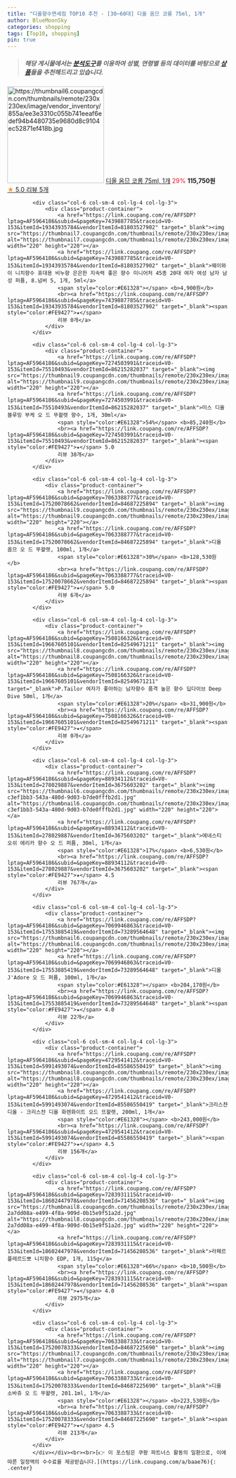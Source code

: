 ```yaml
---
title: "디올향수면세점 TOP10 추천 - [30~60대] 디올 옴므 코롱 75ml, 1개"
author: BlueMoonSky
categories: shopping
tags: [Top10, shopping]
pin: true
---
```


> ##### 해당 게시물에서는 [**분석도구**](https://itemscout.io/)를 이용하여 **성별**, **연령별** 등의 데이터를 바탕으로 [**상품**](https://link.coupang.com/a/baae76)들을 추천해드리고 있습니다.
<div class="container"><div class="row">
            <div class="col-6 col-sm-4 col-lg-4 col-lg-3">
                <div class="product-container">
                    <a href="https://link.coupang.com/re/AFFSDP?lptag=AF5964186&subid=&pageKey=6498034477&traceid=V0-153&itemId=14293916595&vendorItemId=86841388521" target="_blank"><img src="https://thumbnail6.coupangcdn.com/thumbnails/remote/230x230ex/image/vendor_inventory/855a/ee3e3310c055b741eeaf6edef94b4480735e9680d8c9104ec52871ef418b.jpg" alt="https://thumbnail6.coupangcdn.com/thumbnails/remote/230x230ex/image/vendor_inventory/855a/ee3e3310c055b741eeaf6edef94b4480735e9680d8c9104ec52871ef418b.jpg" width="220" height="220"></a>
                    <a href="https://link.coupang.com/re/AFFSDP?lptag=AF5964186&subid=&pageKey=6498034477&traceid=V0-153&itemId=14293916595&vendorItemId=86841388521" target="_blank">디올 옴므 코롱 75ml, 1개</a>
                    <span style="color:#E61328">29%</span> <b>115,750원</b>
                    <br><a href="https://link.coupang.com/re/AFFSDP?lptag=AF5964186&subid=&pageKey=6498034477&traceid=V0-153&itemId=14293916595&vendorItemId=86841388521" target="_blank"><span style="color:#FE9427">★</span> 5.0
                    리뷰 5개</a>
                </div>
            </div>
            
            <div class="col-6 col-sm-4 col-lg-4 col-lg-3">
                <div class="product-container">
                    <a href="https://link.coupang.com/re/AFFSDP?lptag=AF5964186&subid=&pageKey=7439887785&traceid=V0-153&itemId=19343935784&vendorItemId=81803527902" target="_blank"><img src="https://thumbnail7.coupangcdn.com/thumbnails/remote/230x230ex/image/vendor_inventory/aebf/510dddf61aad2e24983fabdfcd255446f2d5ac8a2a11d389456e4e6ec643.jpg" alt="https://thumbnail7.coupangcdn.com/thumbnails/remote/230x230ex/image/vendor_inventory/aebf/510dddf61aad2e24983fabdfcd255446f2d5ac8a2a11d389456e4e6ec643.jpg" width="220" height="220"></a>
                    <a href="https://link.coupang.com/re/AFFSDP?lptag=AF5964186&subid=&pageKey=7439887785&traceid=V0-153&itemId=19343935784&vendorItemId=81803527902" target="_blank">웨이와이 니치향수 휴대용 비누향 은은한 지속력 좋은 향수 미니어처 45종 20대 여자 여성 남자 남성 퍼퓸, 8.넘버 5, 1개, 5ml</a>
                    <span style="color:#E61328"></span> <b>4,900원</b>
                    <br><a href="https://link.coupang.com/re/AFFSDP?lptag=AF5964186&subid=&pageKey=7439887785&traceid=V0-153&itemId=19343935784&vendorItemId=81803527902" target="_blank"><span style="color:#FE9427">★</span> 
                    리뷰 0개</a>
                </div>
            </div>
            
            <div class="col-6 col-sm-4 col-lg-4 col-lg-3">
                <div class="product-container">
                    <a href="https://link.coupang.com/re/AFFSDP?lptag=AF5964186&subid=&pageKey=7274503991&traceid=V0-153&itemId=75510493&vendorItemId=86215282037" target="_blank"><img src="https://thumbnail9.coupangcdn.com/thumbnails/remote/230x230ex/image/vendor_inventory/58c2/80799d64704fc5f1d60ff1ac73f49b0dd516924d7a3de95041570a2397c3.jpeg" alt="https://thumbnail9.coupangcdn.com/thumbnails/remote/230x230ex/image/vendor_inventory/58c2/80799d64704fc5f1d60ff1ac73f49b0dd516924d7a3de95041570a2397c3.jpeg" width="220" height="220"></a>
                    <a href="https://link.coupang.com/re/AFFSDP?lptag=AF5964186&subid=&pageKey=7274503991&traceid=V0-153&itemId=75510493&vendorItemId=86215282037" target="_blank">미스 디올 블루밍 부케 오 드 뚜왈렛 향수, 1개, 30ml</a>
                    <span style="color:#E61328">54%</span> <b>85,240원</b>
                    <br><a href="https://link.coupang.com/re/AFFSDP?lptag=AF5964186&subid=&pageKey=7274503991&traceid=V0-153&itemId=75510493&vendorItemId=86215282037" target="_blank"><span style="color:#FE9427">★</span> 5.0
                    리뷰 38개</a>
                </div>
            </div>
            
            <div class="col-6 col-sm-4 col-lg-4 col-lg-3">
                <div class="product-container">
                    <a href="https://link.coupang.com/re/AFFSDP?lptag=AF5964186&subid=&pageKey=7063388777&traceid=V0-153&itemId=17520078662&vendorItemId=84687225894" target="_blank"><img src="https://thumbnail9.coupangcdn.com/thumbnails/remote/230x230ex/image/vendor_inventory/7400/71c5e5f2198433312c702ee9fb89f50c2e2e28dca536ab9274d822409514.jpg" alt="https://thumbnail9.coupangcdn.com/thumbnails/remote/230x230ex/image/vendor_inventory/7400/71c5e5f2198433312c702ee9fb89f50c2e2e28dca536ab9274d822409514.jpg" width="220" height="220"></a>
                    <a href="https://link.coupang.com/re/AFFSDP?lptag=AF5964186&subid=&pageKey=7063388777&traceid=V0-153&itemId=17520078662&vendorItemId=84687225894" target="_blank">디올 옴므 오 드 뚜왈렛, 100ml, 1개</a>
                    <span style="color:#E61328">30%</span> <b>128,530원</b>
                    <br><a href="https://link.coupang.com/re/AFFSDP?lptag=AF5964186&subid=&pageKey=7063388777&traceid=V0-153&itemId=17520078662&vendorItemId=84687225894" target="_blank"><span style="color:#FE9427">★</span> 5.0
                    리뷰 6개</a>
                </div>
            </div>
            
            <div class="col-6 col-sm-4 col-lg-4 col-lg-3">
                <div class="product-container">
                    <a href="https://link.coupang.com/re/AFFSDP?lptag=AF5964186&subid=&pageKey=7508166326&traceid=V0-153&itemId=19667605101&vendorItemId=82549671211" target="_blank"><img src="https://thumbnail8.coupangcdn.com/thumbnails/remote/230x230ex/image/vendor_inventory/8af8/51e169a229f7adc6607dcfbd75e23aa62618d79ada97883bf76a14ff45dc.jpg" alt="https://thumbnail8.coupangcdn.com/thumbnails/remote/230x230ex/image/vendor_inventory/8af8/51e169a229f7adc6607dcfbd75e23aa62618d79ada97883bf76a14ff45dc.jpg" width="220" height="220"></a>
                    <a href="https://link.coupang.com/re/AFFSDP?lptag=AF5964186&subid=&pageKey=7508166326&traceid=V0-153&itemId=19667605101&vendorItemId=82549671211" target="_blank">P.Tailor 여자가 좋아하는 남자향수 품격 높은 향수 딥다이브 Deep Dive 50ml, 1개</a>
                    <span style="color:#E61328">20%</span> <b>31,900원</b>
                    <br><a href="https://link.coupang.com/re/AFFSDP?lptag=AF5964186&subid=&pageKey=7508166326&traceid=V0-153&itemId=19667605101&vendorItemId=82549671211" target="_blank"><span style="color:#FE9427">★</span> 
                    리뷰 0개</a>
                </div>
            </div>
            
            <div class="col-6 col-sm-4 col-lg-4 col-lg-3">
                <div class="product-container">
                    <a href="https://link.coupang.com/re/AFFSDP?lptag=AF5964186&subid=&pageKey=88934112&traceid=V0-153&itemId=278029887&vendorItemId=3675603202" target="_blank"><img src="https://thumbnail6.coupangcdn.com/thumbnails/remote/230x230ex/image/retail/images/4533835413738197-c3ef1bb3-543a-480d-9d03-b7de0fffb2d1.jpg" alt="https://thumbnail6.coupangcdn.com/thumbnails/remote/230x230ex/image/retail/images/4533835413738197-c3ef1bb3-543a-480d-9d03-b7de0fffb2d1.jpg" width="220" height="220"></a>
                    <a href="https://link.coupang.com/re/AFFSDP?lptag=AF5964186&subid=&pageKey=88934112&traceid=V0-153&itemId=278029887&vendorItemId=3675603202" target="_blank">에네스티 오쉬 에리카 향수 오 드 퍼퓸, 30ml, 1개</a>
                    <span style="color:#E61328">17%</span> <b>6,530원</b>
                    <br><a href="https://link.coupang.com/re/AFFSDP?lptag=AF5964186&subid=&pageKey=88934112&traceid=V0-153&itemId=278029887&vendorItemId=3675603202" target="_blank"><span style="color:#FE9427">★</span> 4.5
                    리뷰 767개</a>
                </div>
            </div>
            
            <div class="col-6 col-sm-4 col-lg-4 col-lg-3">
                <div class="product-container">
                    <a href="https://link.coupang.com/re/AFFSDP?lptag=AF5964186&subid=&pageKey=7069946863&traceid=V0-153&itemId=17553885419&vendorItemId=73289564648" target="_blank"><img src="https://thumbnail6.coupangcdn.com/thumbnails/remote/230x230ex/image/vendor_inventory/3d22/d5501311bfc5137daed672be25c8a3eb303451d7c23a36d91c4b74b3de65.jpg" alt="https://thumbnail6.coupangcdn.com/thumbnails/remote/230x230ex/image/vendor_inventory/3d22/d5501311bfc5137daed672be25c8a3eb303451d7c23a36d91c4b74b3de65.jpg" width="220" height="220"></a>
                    <a href="https://link.coupang.com/re/AFFSDP?lptag=AF5964186&subid=&pageKey=7069946863&traceid=V0-153&itemId=17553885419&vendorItemId=73289564648" target="_blank">디올 J'Adore 오 드 퍼퓸, 100ml, 1개</a>
                    <span style="color:#E61328"></span> <b>204,170원</b>
                    <br><a href="https://link.coupang.com/re/AFFSDP?lptag=AF5964186&subid=&pageKey=7069946863&traceid=V0-153&itemId=17553885419&vendorItemId=73289564648" target="_blank"><span style="color:#FE9427">★</span> 4.0
                    리뷰 22개</a>
                </div>
            </div>
            
            <div class="col-6 col-sm-4 col-lg-4 col-lg-3">
                <div class="product-container">
                    <a href="https://link.coupang.com/re/AFFSDP?lptag=AF5964186&subid=&pageKey=4729541412&traceid=V0-153&itemId=5991493074&vendorItemId=85586550419" target="_blank"><img src="https://thumbnail8.coupangcdn.com/thumbnails/remote/230x230ex/image/vendor_inventory/0fb7/e74afade8b35848fb41789266fa06116b9e958d84dd522139ee05b2de1f7.jpg" alt="https://thumbnail8.coupangcdn.com/thumbnails/remote/230x230ex/image/vendor_inventory/0fb7/e74afade8b35848fb41789266fa06116b9e958d84dd522139ee05b2de1f7.jpg" width="220" height="220"></a>
                    <a href="https://link.coupang.com/re/AFFSDP?lptag=AF5964186&subid=&pageKey=4729541412&traceid=V0-153&itemId=5991493074&vendorItemId=85586550419" target="_blank">크리스챤 디올 - 크리스챤 디올 화렌화이트 오드 뜨왈렛, 200ml, 1개</a>
                    <span style="color:#E61328"></span> <b>243,000원</b>
                    <br><a href="https://link.coupang.com/re/AFFSDP?lptag=AF5964186&subid=&pageKey=4729541412&traceid=V0-153&itemId=5991493074&vendorItemId=85586550419" target="_blank"><span style="color:#FE9427">★</span> 4.5
                    리뷰 156개</a>
                </div>
            </div>
            
            <div class="col-6 col-sm-4 col-lg-4 col-lg-3">
                <div class="product-container">
                    <a href="https://link.coupang.com/re/AFFSDP?lptag=AF5964186&subid=&pageKey=7283931115&traceid=V0-153&itemId=18602447978&vendorItemId=71456208536" target="_blank"><img src="https://thumbnail8.coupangcdn.com/thumbnails/remote/230x230ex/image/retail/images/3613366097834839-2a7dd08a-e499-4f8a-909d-0b15e9f51a2d.jpg" alt="https://thumbnail8.coupangcdn.com/thumbnails/remote/230x230ex/image/retail/images/3613366097834839-2a7dd08a-e499-4f8a-909d-0b15e9f51a2d.jpg" width="220" height="220"></a>
                    <a href="https://link.coupang.com/re/AFFSDP?lptag=AF5964186&subid=&pageKey=7283931115&traceid=V0-153&itemId=18602447978&vendorItemId=71456208536" target="_blank">라페르 플레르드뽀 니치향수 EDP, 1개, 115g</a>
                    <span style="color:#E61328">66%</span> <b>10,500원</b>
                    <br><a href="https://link.coupang.com/re/AFFSDP?lptag=AF5964186&subid=&pageKey=7283931115&traceid=V0-153&itemId=18602447978&vendorItemId=71456208536" target="_blank"><span style="color:#FE9427">★</span> 4.0
                    리뷰 2975개</a>
                </div>
            </div>
            
            <div class="col-6 col-sm-4 col-lg-4 col-lg-3">
                <div class="product-container">
                    <a href="https://link.coupang.com/re/AFFSDP?lptag=AF5964186&subid=&pageKey=7063388733&traceid=V0-153&itemId=17520078333&vendorItemId=84687225690" target="_blank"><img src="https://thumbnail7.coupangcdn.com/thumbnails/remote/230x230ex/image/vendor_inventory/7d0e/ad48c4aaa584d80eac957447770378691b8f4c4ff8734041d57ef46d5d3d.jpg" alt="https://thumbnail7.coupangcdn.com/thumbnails/remote/230x230ex/image/vendor_inventory/7d0e/ad48c4aaa584d80eac957447770378691b8f4c4ff8734041d57ef46d5d3d.jpg" width="220" height="220"></a>
                    <a href="https://link.coupang.com/re/AFFSDP?lptag=AF5964186&subid=&pageKey=7063388733&traceid=V0-153&itemId=17520078333&vendorItemId=84687225690" target="_blank">디올 소바쥬 오 드 뚜왈렛, 201.1ml, 1개</a>
                    <span style="color:#E61328"></span> <b>223,530원</b>
                    <br><a href="https://link.coupang.com/re/AFFSDP?lptag=AF5964186&subid=&pageKey=7063388733&traceid=V0-153&itemId=17520078333&vendorItemId=84687225690" target="_blank"><span style="color:#FE9427">★</span> 4.5
                    리뷰 213개</a>
                </div>
            </div>
            </div></div><br><br>[👉 이 포스팅은 쿠팡 파트너스 활동의 일환으로, 이에 따른 일정액의 수수료를 제공받습니다.](https://link.coupang.com/a/baae76){: .center}